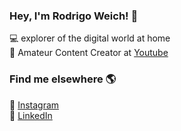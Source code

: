 ### Hey, I'm Rodrigo Weich! 👋

💻 explorer of the digital world at home <br>
🍿 Amateur Content Creator at [Youtube](https://www.youtube.com/channel/UCKznyqhgTRBncH0pcnfRAYw) <br>

### Find me elsewhere 🌎

📸 [Instagram](https://instagram.com/rodrigo.weich/) <br>
💼 [LinkedIn](https://www.linkedin.com/in/rodrigoweich/) <br>
